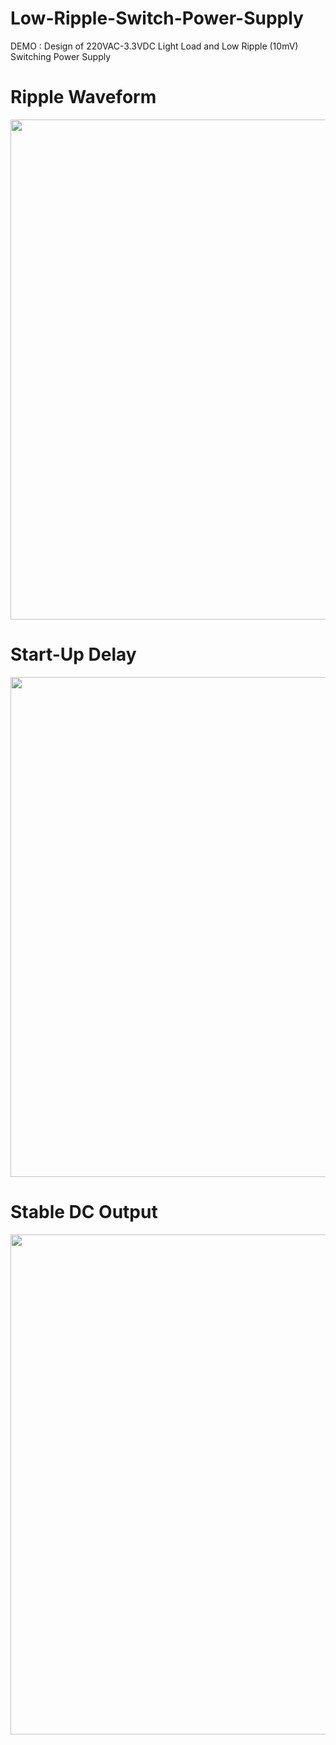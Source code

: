 # Low-Ripple-Switch-Power-Supply
DEMO : Design of 220VAC-3.3VDC Light Load and Low Ripple (10mV) Switching Power Supply

# Ripple Waveform
<img src="https://github.com/zslwyuan/Low-Ripple-Switch-Power-Supply/blob/master/10mv_ripple.jpg" width="800"> 

# Start-Up Delay
<img src="https://github.com/zslwyuan/Low-Ripple-Switch-Power-Supply/blob/master/Start_Up_Time.jpg" width="800"> 

# Stable DC Output
<img src="https://github.com/zslwyuan/Low-Ripple-Switch-Power-Supply/blob/master/stable_output.jpg" width="800"> 

